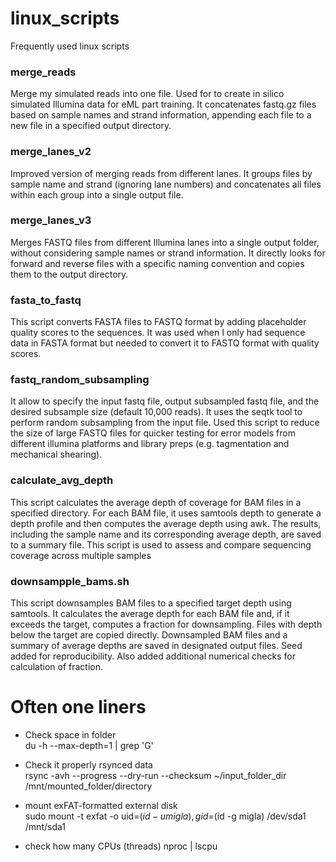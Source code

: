 # linux_scripts
Frequently used linux scripts

### merge_reads 

Merge my simulated reads into one file. Used for to create in silico simulated Illumina data for eML part training. It concatenates fastq.gz files based on sample names and strand information, appending each file to a new file in a specified output directory.


### merge_lanes_v2

Improved version of merging reads from different lanes. It groups files by sample name and strand (ignoring lane numbers) and concatenates all files within each group into a single output file. 

### merge_lanes_v3

Merges FASTQ files from different Illumina lanes into a single output folder, without considering sample names or strand information. It directly looks for forward and reverse files with a specific naming convention and copies them to the output directory.

### fasta_to_fastq

This script converts FASTA files to FASTQ format by adding placeholder quality scores to the sequences. It was  used when I only had sequence data in FASTA format but needed to convert it to FASTQ format with quality scores. 


### fastq_random_subsampling


It allow to specify the input fastq file, output subsampled fastq file, and the desired subsample size (default 10,000 reads). It uses the seqtk tool to perform random subsampling from the input file. Used this script to reduce the size of large FASTQ files for quicker testing for error models from different illumina platforms and library preps (e.g. tagmentation and mechanical shearing).


### calculate_avg_depth
This script calculates the average depth of coverage for BAM files in a specified directory. For each BAM file, it uses samtools depth to generate a depth profile and then computes the average depth using awk. The results, including the sample name and its corresponding average depth, are saved to a summary file. This script is used to assess and compare sequencing coverage across multiple samples  

### downsampple_bams.sh  

This script downsamples BAM files to a specified target depth using samtools. It calculates the average depth for each BAM file and, if it exceeds the target, computes a fraction for downsampling. Files with depth below the target are copied directly. Downsampled BAM files and a summary of average depths are saved in designated output files. Seed added for reproducibility. Also added additional numerical checks for calculation of fraction. 




# Often one liners

- Check space in folder <br>
  du -h --max-depth=1 | grep 'G'

- Check it properly rsynced data <br>
  rsync -avh --progress --dry-run --checksum ~/input_folder_dir /mnt/mounted_folder/directory
  
- mount exFAT-formatted external disk <br>
  sudo mount -t exfat -o uid=$(id -u migla),gid=$(id -g migla) /dev/sda1 /mnt/sda1

- check how many CPUs (threads)
  nproc | lscpu


  

  






